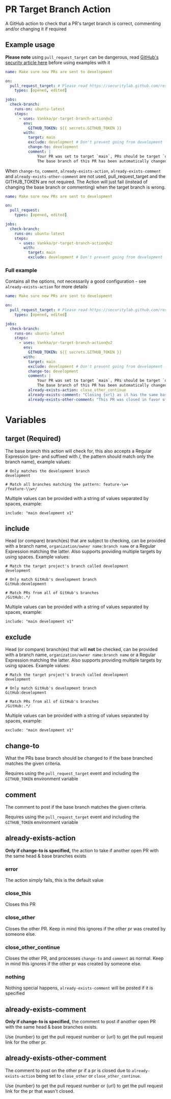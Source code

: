 # PR Target Branch Action

A GitHub action to check that a PR's target branch is correct, commenting and/or changing it if required

## Example usage

**Please note** using `pull_request_target` can be dangerous, read [GitHub's security article here](https://securitylab.github.com/research/github-actions-preventing-pwn-requests/) before using examples with it

```yaml
name: Make sure new PRs are sent to development

on:
  pull_request_target: # Please read https://securitylab.github.com/research/github-actions-preventing-pwn-requests/ before using
    types: [opened, edited]

jobs:
  check-branch:
    runs-on: ubuntu-latest
    steps:
      - uses: Vankka/pr-target-branch-action@v2
        env:
          GITHUB_TOKEN: ${{ secrets.GITHUB_TOKEN }}
        with:
          target: main
          exclude: development # Don't prevent going from development -> main
          change-to: development
          comment: |
              Your PR was set to target `main`, PRs should be target `development`
              The base branch of this PR has been automatically changed to `development`, please check that there are no merge conflicts
```

When `change-to`, `comment`, `already-exists-action`, `already-exists-comment` and `already-exists-other-comment` are not used, pull_request_target and the GITHUB_TOKEN are not required. The Action will just fail (instead of changing the base branch or commenting) when the target branch is wrong.
```yaml
name: Make sure new PRs are sent to development

on:
  pull_request:
    types: [opened, edited]

jobs:
  check-branch:
    runs-on: ubuntu-latest
    steps:
      - uses: Vankka/pr-target-branch-action@v2
        with:
          target: main
          exclude: development # Don't prevent going from development -> main
```


### Full example

Contains all the options, not necessarily a good configuration - see `already-exists-action` for more details

```yaml
name: Make sure new PRs are sent to development

on:
  pull_request_target: # Please read https://securitylab.github.com/research/github-actions-preventing-pwn-requests/ before using
    types: [opened, edited]

jobs:
  check-branch:
    runs-on: ubuntu-latest
    steps:
      - uses: Vankka/pr-target-branch-action@v2
        env:
          GITHUB_TOKEN: ${{ secrets.GITHUB_TOKEN }}
        with:
          target: main
          exclude: development # Don't prevent going from development -> main
          change-to: development
          comment: |
              Your PR was set to target `main`, PRs should be target `development`
              The base branch of this PR has been automatically changed to `development`, please check that there are no merge conflicts
          already-exists-action: close_other_continue
          already-exists-comment: "Closing {url} as it has the same base branch"
          already-exists-other-comment: "This PR was closed in favor of {url}"
```

# Variables

## target (Required)

The base branch this action will check for, this also accepts a Regular Expression (pre- and suffixed with /, the pattern should match only the branch name), example values:
```
# Only matches the development branch
development

# Match all branches matching the pattern: feature-\w+
/feature-\\w+/
```

Multiple values can be provided with a string of values separated by spaces, example:
```
include: "main development v1"
```

## include

Head (or compare) branch(es) that are subject to checking, can be provided with a branch name, `organization/owner name:branch name` or a Regular Expression matching the latter. Also supports providing multiple targets by using spaces. Example values:
```
# Match the target project's branch called development
development

# Only match GitHub's development branch
GitHub:development

# Match PRs from all of GitHub's branches 
/GitHub:.*/
```

Multiple values can be provided with a string of values separated by spaces, example:
```
include: "main development v1"
```

## exclude

Head (or compare) branch(es) that will **not** be checked, can be provided with a branch name, `organization/owner name:branch name` or a Regular Expression matching the latter. Also supports providing multiple targets by using spaces. Example values:
```
# Match the target project's branch called development
development

# Only match GitHub's development branch
GitHub:development

# Match PRs from all of GitHub's branches 
/GitHub:.*/
```

Multiple values can be provided with a string of values separated by spaces, example:
```
exclude: "main development v1"
```

## change-to

What the PRs base branch should be changed to if the base branched matches the given criteria.

Requires using the `pull_request_target` event and including the `GITHUB_TOKEN` environment variable

## comment

The comment to post if the base branch matches the given criteria.

Requires using the `pull_request_target` event and including the `GITHUB_TOKEN` environment variable

## already-exists-action

**Only if change-to is specified,** the action to take if another open PR with the same head & base branches exists

### error

The action simply fails, this is the default value

### close_this

Closes this PR

### close_other

Closes the other PR. Keep in mind this ignores if the other pr was created by someone else.

### close_other_continue

Closes the other PR, and processes `change-to` and `comment` as normal. Keep in mind this ignores if the other pr was created by someone else.

### nothing

Nothing special happens, `already-exists-comment` will be posted if it is specified

## already-exists-comment

**Only if change-to is specified,** the comment to post if another open PR with the same head & base branches exists. 

Use {number} to get the pull request number or {url} to get the pull request link for the other pr.

## already-exists-other-comment

The comment to post on the other pr if a pr is closed due to `already-exists-action` being set to `close_other` or `close_other_continue`.

Use {number} to get the pull request number or {url} to get the pull request link for the pr that wasn't closed.
